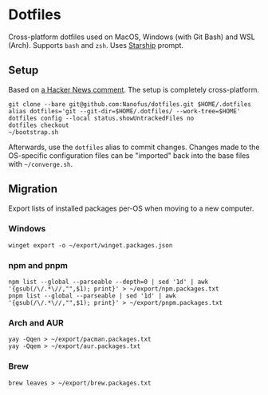 # Dotfiles

Cross-platform dotfiles used on MacOS, Windows (with Git Bash) and WSL (Arch). Supports `bash` and `zsh`. Uses [Starship](https://starship.rs/) prompt.

## Setup

Based on [a Hacker News comment](https://news.ycombinator.com/item?id=11070797). The setup is completely cross-platform.
```
git clone --bare git@github.com:Nanofus/dotfiles.git $HOME/.dotfiles
alias dotfiles='git --git-dir=$HOME/.dotfiles/ --work-tree=$HOME'
dotfiles config --local status.showUntrackedFiles no
dotfiles checkout
~/bootstrap.sh
```
Afterwards, use the `dotfiles` alias to commit changes. Changes made to the OS-specific configuration files can be "imported" back into the base files with `~/converge.sh`.

## Migration

Export lists of installed packages per-OS when moving to a new computer.

### Windows
```
winget export -o ~/export/winget.packages.json
```

### npm and pnpm
```
npm list --global --parseable --depth=0 | sed '1d' | awk '{gsub(/\/.*\//,"",$1); print}' > ~/export/npm.packages.txt
pnpm list --global --parseable | sed '1d' | awk '{gsub(/\/.*\//,"",$1); print}' > ~/export/pnpm.packages.txt
```

### Arch and AUR
```
yay -Qqen > ~/export/pacman.packages.txt
yay -Qqem > ~/export/aur.packages.txt
```

### Brew
```
brew leaves > ~/export/brew.packages.txt
```
